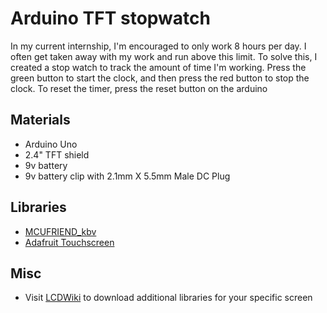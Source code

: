 

# Arduino TFT stopwatch

In my current internship, I'm encouraged to only work 8 hours per day. I often get taken away with my work and run above this limit. To solve this, I created a stop watch to track the amount of time I'm working. Press the green button to start the clock, and then press the red button to stop the clock. To reset the timer, press the reset button on the arduino


## Materials
- Arduino Uno
- 2.4" TFT shield
- 9v battery
- 9v battery clip with 2.1mm X 5.5mm Male DC Plug


## Libraries
- [MCUFRIEND_kbv](https://github.com/prenticedavid/MCUFRIEND_kbv)
- [Adafruit Touchscreen](https://github.com/adafruit/Adafruit_TouchScreen)


## Misc
- Visit [LCDWiki](http://www.lcdwiki.com/Main_Page) to download additional libraries for your specific screen